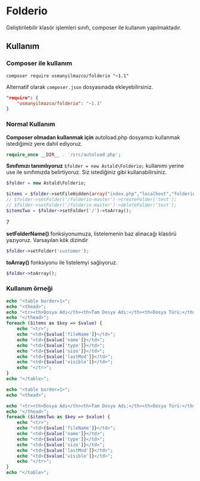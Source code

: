 # Folderio
Geliştirilebilir klasör işlemleri sınıfı, composer ile kullanım yapılmaktadır.

## Kullanım
### Composer ile kullanım

```composer require osmanyilmazco/folderio "~1.1"```

Alternatif olarak ```composer.json``` dosyasınada ekleyebilirsiniz.
```json
"require": {
    "osmanyilmazco/folderio": "~1.1"
}
```

### Normal Kullanım
**Composer olmadan kullanmak için** autoload.php dosyamızı kullanmak istediğimiz yere dahil ediyoruz.
```php
require_once __DIR__ . '/src/autoload.php';
```

**Sınıfımızı tanımlıyoruz** ```$folder = new Astald\Folderio;``` kullanımı yerine use ile sınıfımızda belirtiyoruz.  Siz istediğiniz gibi kullanabilirsiniz.
```php
$folder = new Astald\Folderio;

$items = $folder->setFileHidden(array("index.php","localhost","folderio"))->setFolder('src')->toArray();
// $folder->setFolder('/folderio-master')->createFolder('test');
// $folder->setFolder('/folderio-master')->deleteFolder('test');
$itemsTwo = $folder->setFolder('/')->toArray();
```
7

**setFolderName()** fonksiyonumuza, listelemenin baz alınacağı klasörü yazıyoruz. Varsayılan kök dizindir
```php
$folder->setFolder('customer');
```

**toArray()** fonksiyonu ile listelemyi sağlıyoruz.
```php
$folder->toArray();
```

### Kullanım örneği
```php
echo "<table border=1>";
echo "<thead>";
echo "<tr><th>Dosya Adı</th><th>Tam Dosya Adı:</th><th>Dosya Türü:</th><th>Dosya Boyutu:</th><th>Son Düzenleme Tarihi</th><th>Görünürlük</th></tr>";
echo "</thead>";
foreach ($items as $key => $value) {
	echo "<tr>";
	echo "<td>{$value['fileName']}</td>";
	echo "<td>{$value['name']}</td>";
	echo "<td>{$value['type']}</td>";
	echo "<td>{$value['size']}</td>";
	echo "<td>{$value['lastMod']}</td>";
	echo "<td>{$value['visible']}</td>";
	echo "</tr>";
} 
echo "</table>"; 

echo "<table border=1>";
echo "<thead>";
```
```php
echo "<tr><th>Dosya Adı</th><th>Tam Dosya Adı:</th><th>Dosya Türü:</th><th>Dosya Boyutu:</th><th>Son Düzenleme Tarihi</th><th>Görünürlük</th></tr>";
echo "</thead>";
foreach ($itemsTwo as $key => $value) {
	echo "<tr>";
	echo "<td>{$value['fileName']}</td>";
	echo "<td>{$value['name']}</td>";
	echo "<td>{$value['type']}</td>";
	echo "<td>{$value['size']}</td>";
	echo "<td>{$value['lastMod']}</td>";
	echo "<td>{$value['visible']}</td>";
	echo "</tr>";
} 
echo "</table>";
```
